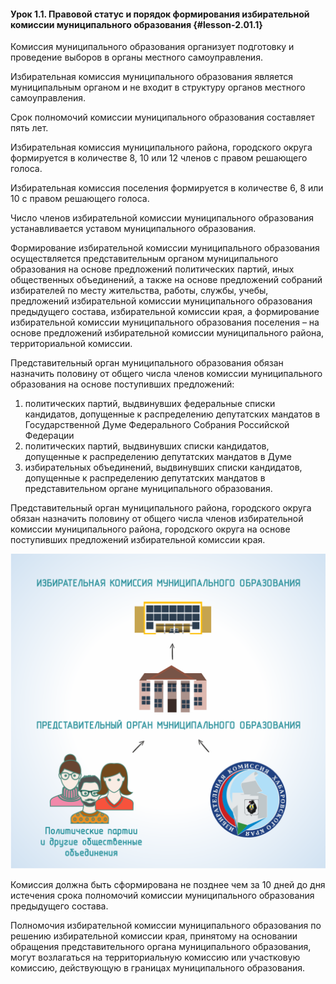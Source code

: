 #### Урок 1.1. Правовой статус и порядок формирования избирательной комиссии муниципального образования {#lesson-2.01.1}

Комиссия муниципального образования организует подготовку и проведение выборов в органы местного самоуправления.

Избирательная комиссия муниципального образования является муниципальным органом и не входит в структуру органов местного самоуправления.

Срок полномочий комиссии муниципального образования составляет пять лет.

Избирательная комиссия муниципального района, городского округа формируется в количестве 8, 10 или 12 членов с правом решающего голоса.

Избирательная комиссия поселения формируется в количестве 6, 8 или 10 с правом решающего голоса.

Число членов избирательной комиссии муниципального образования устанавливается уставом муниципального образования.

Формирование избирательной комиссии муниципального образования осуществляется представительным органом муниципального образования на основе предложений политических партий, иных общественных объединений, а также на основе предложений собраний избирателей по месту жительства, работы, службы, учебы, предложений избирательной комиссии муниципального образования предыдущего состава, избирательной комиссии края, а формирование избирательной комиссии муниципального образования поселения – на основе предложений избирательной комиссии муниципального района, территориальной комиссии.

Представительный орган муниципального образования обязан назначить половину от общего числа членов комиссии муниципального образования на основе поступивших предложений:

1) политических партий, выдвинувших федеральные списки кандидатов, допущенные к распределению депутатских мандатов в Государственной Думе Федерального Собрания Российской Федерации
2) политических партий, выдвинувших списки кандидатов, допущенные к распределению депутатских мандатов в Думе
3) избирательных объединений, выдвинувших списки кандидатов, допущенные к распределению депутатских мандатов в представительном органе муниципального образования.

Представительный орган муниципального района, городского округа обязан назначить половину от общего числа членов избирательной комиссии муниципального района, городского округа на основе поступивших предложений избирательной комиссии края.

![Рисунок 1.1.1 Принцип формирования избирательной комиссии муниципального образования](./2.01.1.1.svg)

Комиссия должна быть сформирована не позднее чем за 10 дней до дня истечения срока полномочий комиссии муниципального образования предыдущего состава.

Полномочия избирательной комиссии муниципального образования по решению избирательной комиссии края, принятому на основании обращения представительного органа муниципального образования, могут возлагаться на территориальную комиссию или участковую комиссию, действующую в границах муниципального образования.
